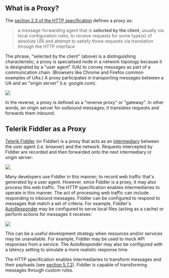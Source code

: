 ## What is a Proxy?

The [section 2.3 of the HTTP specification](https://httpwg.org/specs/rfc7230.html#intermediaries) defines a proxy as:

> a message-forwarding agent that is **selected by the client**, usually via local configuration rules, to receive requests for some type(s) of absolute URI and attempt to satisfy those requests via translation through the HTTP interface

The phrase, "selected by the client" (above) is a distinguishing characteristic; a proxy is specialised node in a network topology because it is designated by a "user agent" (UA) to convey messages as part of a communication chain. (Browsers like Chrome and Firefox common examples of UAs.) A proxy participates in transporting messages between a UA and an "origin server" (i.e. google.com).

![](https://i.imgur.com/ii1HgSSl.png)

In the reverse, a proxy is defined as a "reverse proxy" or "gateway". In other words, an origin server for outbound messages; it translates requests and forwards them inbound.

## Telerik Fiddler as a Proxy

[Telerik Fiddler](https://www.telerik.com/fiddler) (or Fiddler) is a proxy that acts as an [intermediary](https://httpwg.org/http-core/draft-ietf-httpbis-semantics-latest.html#intermediaries) between the user agent (i.e. browser) and the network. Requests intercepted by Fiddler are recorded and then forwarded onto the next intermediary or origin server:

![](https://i.imgur.com/D6JqD1fl.png)

Many developers use Fiddler in this manner; to record web traffic that's generated by a user agent. However, since Fiddler is a proxy, it may also process this web traffic. The HTTP specification enables intermediaries to operate in this manner. The act of processing web traffic can include responding to inbound messages. Fiddler can be configured to respond to messages that match a set of criteria. For example, Fiddler's [AutoResponder](https://docs.telerik.com/fiddler/KnowledgeBase/AutoResponder) may be configured to serve local files (acting as a cache) or perform actions for messages it receives:

![](https://i.imgur.com/O2AkO1jl.png)

This can be a useful development strategy when resources and/or services may be unavailable. For example, Fiddler may be used to mock API responses from a service. The AutoResponder may also be configured with a latency setting to simulate a more realistic response time.

The HTTP specification enables intermediaries to transform messages and their payloads (see [section 5.7.2](https://httpwg.org/specs/rfc7230.html#message.transformations)). Fiddler is capable of transforming messages through custom rules.
